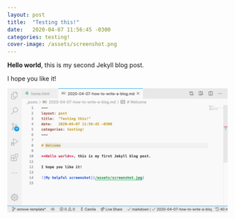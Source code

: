 ```yaml
---
layout: post
title:  "Testing this!"
date:   2020-04-07 11:56:45 -0300
categories: testing!
cover-image: /assets/screenshot.png
---
```


**Hello world**, this is my second Jekyll blog post.

I hope you like it!

![My helpful screenshot](/assets/screenshot.png)
